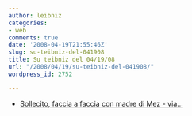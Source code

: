 ```yaml
---
author: leibniz
categories:
- web
comments: true
date: '2008-04-19T21:55:46Z'
slug: su-teibniz-del-041908
title: Su teibniz del 04/19/08
url: "/2008/04/19/su-teibniz-del-041908/"
wordpress_id: 2752

---
```

* [Sollecito, faccia a faccia con madre di Mez - via...](http://feeds.feedburner.com/~r/teibniz/~3/273737459/32269818)


